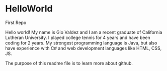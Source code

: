 # HelloWorld
First Repo

Hello world!  My name is Gio Valdez and I am a recent graduate of California Lutheran University.  I played college tennis for 4 years and have been coding for 2 years.  My strongest programming language is Java, but also have experience with C# and web development languages like HTML, CSS, JS.

The purpose of this readme file is to learn more about github.
